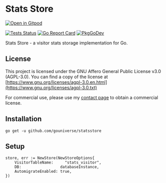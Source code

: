 # Stats Store

<a href="https://gitpod.io/#https://github.com/gouniverse/statsstore" style="float:right:"><img src="https://gitpod.io/button/open-in-gitpod.svg" alt="Open in Gitpod" loading="lazy"></a>

[![Tests Status](https://github.com/gouniverse/statsstore/actions/workflows/tests.yml/badge.svg?branch=main)](https://github.com/gouniverse/statsstore/actions/workflows/tests.yml)
[![Go Report Card](https://goreportcard.com/badge/github.com/gouniverse/statsstore)](https://goreportcard.com/report/github.com/gouniverse/statsstore)
[![PkgGoDev](https://pkg.go.dev/badge/github.com/gouniverse/statsstore)](https://pkg.go.dev/github.com/gouniverse/statsstore)

Stats Store - a visitor stats storage implementation for Go.

## License
This project is licensed under the GNU Affero General Public License v3.0 (AGPL-3.0). You can find a copy of the license at [https://www.gnu.org/licenses/agpl-3.0.en.html](https://www.gnu.org/licenses/agpl-3.0.txt)

For commercial use, please use my [contact page](https://lesichkov.co.uk/contact) to obtain a commercial license.

## Installation
```
go get -u github.com/gouniverse/statsstore
```

## Setup

```golang
store, err := NewStore(NewStoreOptions{
	VisitorTableName:     "stats_visitor",
	DB:                 databaseInstance,
	AutomigrateEnabled: true,
})

```
